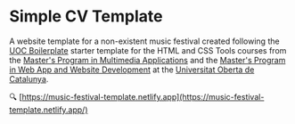 # Simple CV Template

A website template for a non-existent music festival created following the [UOC Boilerplate](https://github.com/uoc-advanced-html-css/uoc-boilerplate) starter template for the HTML and CSS Tools courses from the [Master's Program in Multimedia Applications](https://estudis.uoc.edu/ca/masters-universitaris/aplicacions-multimedia/presentacio) and the [Master's Program in Web App and Website Development](https://estudis.uoc.edu/ca/masters-universitaris/desenvolupament-llocs-aplicacions-web/presentacio) at the [Universitat Oberta de Catalunya](https://www.uoc.edu).

:mag: [https://music-festival-template.netlify.app](https://music-festival-template.netlify.app/)
